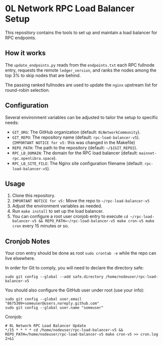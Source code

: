 # 0L Network RPC Load Balancer Setup

This repository contains the tools to set up and maintain a load balancer for RPC endpoints.

## How it works

The `update_endpoints.py` reads from the `endpoints.txt` each RPC fullnode entry, requests the remote `ledger_version`, and ranks the nodes among the top 3% to skip nodes that are behind.

The passing ranked fullnodes are used to update the `nginx` upstream list for round-robin selection.

## Configuration

Several environment variables can be adjusted to tailor the setup to specific needs:

- `GIT_ORG`: The GitHub organization (default: `0LNetworkCommunity`).
- `GIT_REPO`: The repository name (default: `rpc-load-balancer-v5`). (`IMPORTANT NOTICE for v5:` this was changed in the Makefile)
- `REPO_PATH`: The path to the repository (default: `~/${GIT_REPO}`).
- `RPC_LB_DOMAIN`: The domain for the RPC load balancer (default: `mainnet-rpc.openlibra.space`).
- `RPC_LB_SITE_FILE`: The Nginx site configuration filename (default: `rpc-load-balancer-v5`).

## Usage

1. Clone this repository.
2. `IMPORTANT NOTICE for v5:` Move the repo to `~/rpc-load-balancer-v5`
3. Adjust the environment variables as needed.
4. Run `make install` to set up the load balancer.
5. You can configure a root user cronjob entry to execute `cd ~/rpc-load-balancer-v5 && REPO_PATH=~/rpc-load-balancer-v5 make cron-v5 make cron` every 15 minutes or so.

## Cronjob Notes

Your cron entry should be done as root `sudo crontab -e` while the repo can live elsewhere.

In order for Git to comply, you will need to declare the directory safe:
```
sudo git config --global --add safe.directory /home/nodeuser/rpc-load-balancer-v5
```

You should also configure the GitHub user under root (use your info):
```
sudo git config --global user.email "8675309+someuser@users.noreply.github.com"
sudo git config --global user.name "someuser"
```

Cronjob:
```
# 0L Network RPC Load Balancer Update
*/15 * * * * cd /home/nodeuser/rpc-load-balancer-v5 && REPO_PATH=/home/nodeuser/rpc-load-balancer-v5 make cron-v5 >> cron.log 2>&1
```
